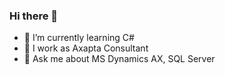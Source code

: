 ### Hi there 👋

<!--
**SkaGank3r/SkaGank3r** is a ✨ _special_ ✨ repository because its `README.md` (this file) appears on your GitHub profile.

Here are some ideas to get you started:
- 👯 I’m looking to collaborate on ...
- 🤔 I’m looking for help with ... 
- 😄 Pronouns: ...
- ⚡ Fun fact: I like videogames 👾
-->


- 🌱 I’m currently learning C#
- 🔭 I work as Axapta Consultant 
- 💬 Ask me about MS Dynamics AX, SQL Server

